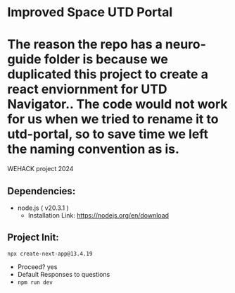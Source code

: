 # Improved Space UTD Portal
# The reason the repo has a neuro-guide folder is because we duplicated this project to create a react enviornment for UTD Navigator.. The code would not work for us when we tried to rename it to utd-portal, so to save time we left the naming convention as is.
WEHACK project 2024
## Dependencies:
* node.js ( v20.3.1 )
  * Installation Link: https://nodejs.org/en/download
  
## Project Init:

`npx create-next-app@13.4.19`
* Proceed? yes
* Default Responses to questions
* `npm run dev`
  

